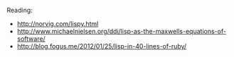 Reading:

* http://norvig.com/lispy.html  
* http://www.michaelnielsen.org/ddi/lisp-as-the-maxwells-equations-of-software/
* http://blog.fogus.me/2012/01/25/lisp-in-40-lines-of-ruby/